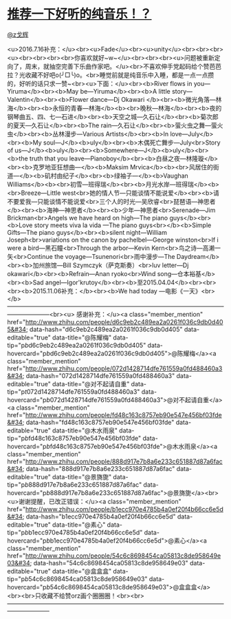 
#  [推荐一下好听的纯音乐！？](https://zhihu.com/questions/28726795)



[@z戈辉](https://zhihu.com/people/ac520f923af9b103ade8c2141d2ba09a)

&lt;u&gt;2016.7.16补充：&lt;/u&gt;&lt;br&gt;&lt;u&gt;Fade&lt;/u&gt;&lt;br&gt;&lt;u&gt;unity&lt;/u&gt;&lt;br&gt;&lt;br&gt;&lt;br&gt;&lt;u&gt;&lt;br&gt;&lt;br&gt;&lt;br&gt;&lt;br&gt;你喜欢就好~w~&lt;/u&gt;&lt;br&gt;&lt;br&gt;&lt;br&gt;&lt;u&gt;问题被重新定向了，周末，就抽空完善下乐曲作家吧。&lt;/u&gt;&lt;br&gt;不喜欢伸手党起码给个赞芭芭拉？光收藏不好吧o(╯□╰)o。&lt;br&gt;睡觉前就是纯音乐中入睡，都是一点一点攒的，好听的话只求一赞~&lt;br&gt;&lt;u&gt;下面：&lt;/u&gt;&lt;br&gt;&lt;b&gt;River flows in you—Yiruma&lt;/b&gt;&lt;br&gt;&lt;b&gt;May be—Yiruma&lt;/b&gt;&lt;br&gt;&lt;b&gt;A little story—Valentin&lt;/b&gt;&lt;br&gt;&lt;b&gt;Flower dance—Dj Okawari &lt;/b&gt;&lt;br&gt;&lt;b&gt;微光角落—林海&lt;/b&gt;&lt;br&gt;&lt;b&gt;永恒的青春—林海&lt;/b&gt;&lt;b&gt;&lt;br&gt;晚秋—林海&lt;/b&gt;&lt;br&gt;&lt;b&gt;夜的钢琴曲五、四、七—石进&lt;/b&gt;&lt;br&gt;&lt;b&gt;天空之城—久石让&lt;/b&gt;&lt;br&gt;&lt;b&gt;菊次郎的夏天—久石让&lt;/b&gt;&lt;br&gt;&lt;b&gt;The rain—久石让&lt;/b&gt;&lt;br&gt;&lt;b&gt;萤火虫之舞—萤火虫&lt;/b&gt;&lt;br&gt;&lt;b&gt;丛林漫步—Various Artists&lt;/b&gt;&lt;br&gt;&lt;b&gt;In love—July&lt;/b&gt;&lt;br&gt;&lt;b&gt;My soul—J&lt;/b&gt;&lt;b&gt;uly&lt;/b&gt;&lt;br&gt;&lt;b&gt;木偶死亡舞步—July&lt;br&gt;Story of us—J&lt;/b&gt;&lt;b&gt;uly&lt;/b&gt;&lt;br&gt;&lt;b&gt;Somewhere—J&lt;/b&gt;&lt;b&gt;uly&lt;/b&gt;&lt;br&gt;&lt;b&gt;the truth that you leave—Pianoboy&lt;/b&gt;&lt;br&gt;&lt;b&gt;白昼之夜—林隆璇&lt;/b&gt;&lt;br&gt;&lt;b&gt;克罗地亚狂想曲—&lt;/b&gt;&lt;b&gt;Maksim Mrvica&lt;/b&gt;&lt;b&gt;&lt;br&gt;风居住的街道—&lt;/b&gt;&lt;b&gt;矶村由纪子&lt;/b&gt;&lt;br&gt;&lt;b&gt;绿袖子—&lt;/b&gt;&lt;b&gt;Vaughan Williams&lt;/b&gt;&lt;b&gt;&lt;br&gt;初雪—班得瑞&lt;/b&gt;&lt;br&gt;&lt;b&gt;月光水岸—班得瑞&lt;/b&gt;&lt;b&gt;&lt;br&gt;Breeze—Little west&lt;br&gt;她的情人节—只能谈情不能说爱&lt;/b&gt;&lt;br&gt;&lt;b&gt;请不要爱我—只能谈情不能说爱&lt;br&gt;三个人的时光—吴欣睿&lt;br&gt;琵琶语—神思者&lt;/b&gt;&lt;br&gt;&lt;b&gt;海神—神思者&lt;/b&gt;&lt;br&gt;&lt;b&gt;少年—神思者&lt;br&gt;Serenade—Jim Brickman&lt;br&gt;Angels we have heard on high—The piano guys&lt;/b&gt;&lt;br&gt;&lt;b&gt;Love story meets viva la vida  —The piano guys&lt;br&gt;&lt;/b&gt;&lt;b&gt;Simple Gifts—The piano guys&lt;/b&gt;&lt;br&gt;&lt;b&gt;silent night—William Joseph&lt;br&gt;variations on the canon by pachelbel—George winston&lt;br&gt;If i were a bird—黑石瞳&lt;br&gt;Through the arbor—Kevin Kern&lt;br&gt;鸟之诗—高濑一矢&lt;br&gt;Continue the voyage—Tsunenori&lt;br&gt;雨中漫步—The Daydream&lt;/b&gt;&lt;br&gt;&lt;b&gt;加州旅馆—Bill Szymczyk（萨克斯奏）&lt;br&gt;luv letter—Dj okawari&lt;/b&gt;&lt;br&gt;&lt;b&gt;Refrain—Anan ryoko&lt;br&gt;Wind song—仓本裕基&lt;/b&gt;&lt;br&gt;&lt;b&gt;Sad angel—Igor&#39;krutoy&lt;/b&gt;&lt;br&gt;&lt;b&gt;至2015.04.04&lt;/b&gt;&lt;br&gt;&lt;br&gt;&lt;br&gt;&lt;b&gt;2015.11.06补充：&lt;/b&gt;&lt;br&gt;&lt;b&gt;We had today —电影《一天》&lt;br&gt;&lt;/b&gt;———————————————————————————————————————————&lt;br&gt;&lt;u&gt; 感谢补充：&lt;/u&gt;&lt;a class=&#34;member_mention&#34; href=&#34;http://www.zhihu.com/people/d6c9eb2c489ea2a0261f036c9db0d405&#34; data-hash=&#34;d6c9eb2c489ea2a0261f036c9db0d405&#34; data-editable=&#34;true&#34; data-title=&#34;@陈耀梅&#34; data-tip=&#34;p$b$d6c9eb2c489ea2a0261f036c9db0d405&#34; data-hovercard=&#34;p$b$d6c9eb2c489ea2a0261f036c9db0d405&#34;&gt;@陈耀梅&lt;/a&gt;&lt;a class=&#34;member_mention&#34; href=&#34;http://www.zhihu.com/people/072d1428714dfe761559a0fd488460a3&#34; data-hash=&#34;072d1428714dfe761559a0fd488460a3&#34; data-editable=&#34;true&#34; data-title=&#34;@对不起请自重&#34; data-tip=&#34;p$t$072d1428714dfe761559a0fd488460a3&#34; data-hovercard=&#34;p$b$072d1428714dfe761559a0fd488460a3&#34;&gt;@对不起请自重&lt;/a&gt;&lt;a class=&#34;member_mention&#34; href=&#34;http://www.zhihu.com/people/fd48c163c8757eb90e547e456bf03fde&#34; data-hash=&#34;fd48c163c8757eb90e547e456bf03fde&#34; data-editable=&#34;true&#34; data-title=&#34;@木水雨泉&#34; data-tip=&#34;p$b$fd48c163c8757eb90e547e456bf03fde&#34; data-hovercard=&#34;p$b$fd48c163c8757eb90e547e456bf03fde&#34;&gt;@木水雨泉&lt;/a&gt;&lt;a class=&#34;member_mention&#34; href=&#34;http://www.zhihu.com/people/888d917e7b8a6e233c651887d87a6fac&#34; data-hash=&#34;888d917e7b8a6e233c651887d87a6fac&#34; data-editable=&#34;true&#34; data-title=&#34;@景旖旎&#34; data-tip=&#34;p$b$888d917e7b8a6e233c651887d87a6fac&#34; data-hovercard=&#34;p$b$888d917e7b8a6e233c651887d87a6fac&#34;&gt;@景旖旎&lt;/a&gt;&lt;br&gt;&lt;u&gt;谢谢提醒，已改正错误：&lt;/u&gt;&lt;a class=&#34;member_mention&#34; href=&#34;http://www.zhihu.com/people/b1ecc970e4785b4a0ef20f4b66cc6e5d&#34; data-hash=&#34;b1ecc970e4785b4a0ef20f4b66cc6e5d&#34; data-editable=&#34;true&#34; data-title=&#34;@素心&#34; data-tip=&#34;p$b$b1ecc970e4785b4a0ef20f4b66cc6e5d&#34; data-hovercard=&#34;p$b$b1ecc970e4785b4a0ef20f4b66cc6e5d&#34;&gt;@素心&lt;/a&gt;&lt;a class=&#34;member_mention&#34; href=&#34;http://www.zhihu.com/people/54c6c8698454ca05813c8de958649e03&#34; data-hash=&#34;54c6c8698454ca05813c8de958649e03&#34; data-editable=&#34;true&#34; data-title=&#34;@盒盒盒&#34; data-tip=&#34;p$b$54c6c8698454ca05813c8de958649e03&#34; data-hovercard=&#34;p$b$54c6c8698454ca05813c8de958649e03&#34;&gt;@盒盒盒&lt;/a&gt;&lt;br&gt;&lt;br&gt;只收藏不给赞orz画个圈圈圈！&lt;br&gt;&lt;br&gt;———————————————————————————————————————————